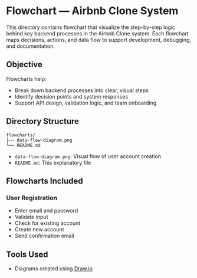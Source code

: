 
# Flowchart — Airbnb Clone System

This directory contains flowchart that visualize the step-by-step logic behind key backend processes in the Airbnb Clone system. Each flowchart maps decisions, actions, and data flow to support development, debugging, and documentation.



##  Objective

Flowcharts help:
- Break down backend processes into clear, visual steps
- Identify decision points and system responses
- Support API design, validation logic, and team onboarding


##  Directory Structure

```
flowcharts/
├── data-flow-diagram.png
└── README.md
```


- `data-flow-diagram.png`: Visual flow of user account creation
- `README.md`: This explanatory file



##  Flowcharts Included

###  User Registration
- Enter email and password
- Validate input
- Check for existing account
- Create new account
- Send confirmation email



##  Tools Used

- Diagrams created using [Draw.io](https://draw.io)





